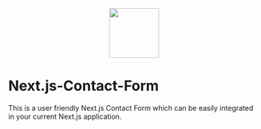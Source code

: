 <div align="center">
  <img src="https://github.com/kanugurajesh/Next.js-Contact-Form/assets/77529419/93021c80-efa0-44fd-ab42-3bd1bca90a45" width=100 height=100 />
</div>

# Next.js-Contact-Form

This is a user friendly Next.js Contact Form which can be easily integrated in your current Next.js application.
